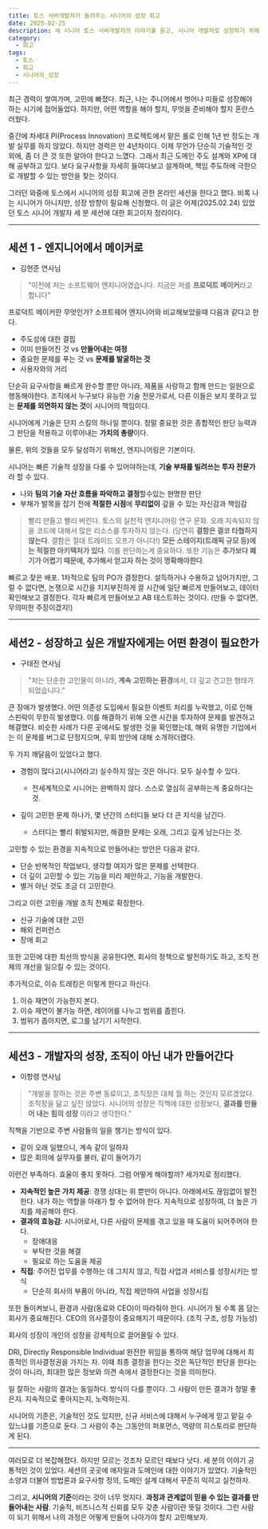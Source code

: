 ```yaml
---
title: 토스 서버개발자가 들려주는 시니어의 성장 회고
date: 2025-02-25
description: 세 시니어 토스 서버개발자의 이야기를 듣고, 시니어 개발자로 성장하기 위해 필요한 역량과 고민을 정리
category:
  - 회고
tags:
  - 토스
  - 회고
  - 시니어의_성장
---
```

최근 경력이 쌓여가며, 고민에 빠졌다. 최근, 나는 주니어에서 벗어나 미들로 성장해야 하는 시기에 접어들었다. 하지만, 어떤 역할을 해야 할지, 무엇을 준비해야 할지 혼란스러웠다.

중간에 차세대 PI(Process Innovation) 프로젝트에서 맡은 롤로 인해 1년 반 정도는 개발 실무를 하지 않았다. 하지만 경력은 만 4년차이다. 이제 무언가 단순히 기술적인 것 외에, 좀 더 큰 것 또한 알아야 한다고 느꼈다. 그래서 최근 도메인 주도 설계와 XP에 대해 공부하고 있다. 보다 요구사항을 자세히 들여다보고 설계하며, 책임 주도하에 극한으로 개발할 수 있는 방안을 찾는 것이다.

그러던 와중에 토스에서 시니어의 성장 회고에 관한 온라인 세션을 한다고 했다. 비록 나는 시니어가 아니지만, 성장 방향이 필요해 신청했다. 이 글은 어제(2025.02.24) 있었던 토스 시니어 개발자 세 분 세션에 대한 회고이자 정리이다.

---

## 세션 1 - 엔지니어에서 메이커로

- 김현준 연사님

> "이전에 저는 소프트웨어 엔지니어였습니다. 지금은 저를 **프로덕트 메이커**라고 합니다"

프로덕트 메이커란 무엇인가? 소프트웨어 엔지니어와 비교해보았을때 다음과 같다고 한다.

- 주도성에 대한 결핍
- 이미 만들어진 것 vs **만들어내는 여정**
- 중요한 문제를 푸는 것 vs **문제를 발굴하는 것**
- 사용자와의 거리

단순히 요구사항을 빠르게 완수할 뿐만 아니라, 제품을 사랑하고 함께 만드는 일원으로 행동해야한다. 조직에서 누구보다 유능한 기술 전문가로서, 다른 이들은 보지 못하고 있는 **문제를 외면하지 않는 것**이 시니어의 책임이다.

시니어에게 기술은 단지 스킬의 하나일 뿐이다. 정말 중요한 것은  종합적인 판단 능력과 그 판단을 적용하고 이루어내는 **가치의 총량**이다.

물론, 위의 것들을 모두 달성하기 위해선, 엔지니어링은 기본이다.

시니어는 빠른 기술적 성장을 다룰 수 있어야하는데, **기술 부채를 빌려쓰는 투자 전문가**라 할 수 있다.

- 나와 **팀의 기술 자산 흐름을 파악하고 결정**할수있는 현명한 판단
- 부채가 발목을 잡기 전에 **적절한 시점**에 **무리없이** 갚을 수 있는 자신감과 책임감

> 빨리 만들고 빨리 버린다. 토스의 실천적 엔지니어링 연구 문화. 오래 지속되지 않을 코드에 대해서 많은 리소스를 투자하지 않는다. (당연히 **결함은 결코 타협하지 않는다**. 결함은 절대 트레이드 오프가 아니다!) **모든 스테이지(트래픽 규모 등)에는 적절한 아키텍처가 있다**. 이를 판단하는게 중요하다. 또한 기능은 **추가보다 폐기가 어렵기 때문에, 추가해서 얻고자 하는 것이 명확해야한다**.

빠르고 잦은 배포. 1차적으로 팀의 PO가 결정한다. 설득하거나 수용하고 넘어가지만, 그럴 수 없다면, 논쟁으로 시간을 지지부진하게 끌 시간에 일단 빠르게 만들어보고, 데이터 확인해보고 결정한다. 각자 빠르게 만들어보고 AB 테스트하는 것이다. (만들 수 없다면, 무의미한 주장이겠지!)

---

## 세션2 - 성장하고 싶은 개발자에게는 어떤 환경이 필요한가

- 구태진 연사님

> "저는 단순한 고인물이 아니라, **계속 고민하는 환경**에서, 더 깊고 견고한 형태가 되었습니다."

큰 장애가 발생했다. 어떤 의존성 도입에서 필요한 이벤트 처리를 누락했고, 이로 인해 스핀락이 무한히 발생했다. 이를 해결하기 위해 오랜 시간을 투자하여 문제를 발견하고 해결했다. 비슷한 사례가 다른 곳에서도 발생한 것을 확인했는데, 해외 유명한 기업에서는 이 문제를 버그로 단정지으며, 우회 방안에 대해 소개하더랬다.

두 가지 깨달음이 있었다고 했다.

- 경험이 많다고(시니어라고) 실수하지 않는 것은 아니다. 모두 실수할 수 있다.
  - 전세계적으로 시니어는 완벽하지 않다. 스스로 열심히 공부하는게 중요하다는 것.

- 깊이 고민한 문제 하나가, 몇 년간의 스터디들 보다 더 큰 지식을 남긴다.
  - 스터디는 빨리 휘발되지만, 해결한 문제는 오래, 그리고 깊게 남는다는 것.

고민할 수 있는 환경을 지속적으로 만들어내는 방안은 다음과 같다.

- 단순 반복적인 작업보다, 생각할 여지가 많은 문제를 선택한다.
- 더 깊이 고민할 수 있는 기능을 미리 제안하고, 기능을 개발한다.
- 별거 아닌 것도 조금 더 고민한다.

그리고 이런 고민을 개발 조직 전체로 확장한다.

- 신규 기술에 대한 고민
- 해외 컨퍼런스
- 장애 회고

또한 고민에 대한 최선의 방식을 공유한다면,
회사의 정책으로 발전하기도 하고, 조직 전체의 개선을 일으킬 수 있는 것이다.

추가적으로, 이슈 트래킹은 이렇게 한다고 하신다.

1. 이슈 재연이 가능한지 본다.
2. 이슈 재연이 불가능 하면, 레이어를 나누고 범위를 좁힌다.
3. 범위가 좁아지면, 로그를 남기기 시작한다.

---

## 세션3 - 개발자의 성장, 조직이 아닌 내가 만들어간다

- 이항령 연사님

> "개발을 잘하는 것은 주변 동료이고, 조직장은 대체 뭘 하는 것인지 모르겠었다. 조직장을 닮고 싶진 않았다. 시니어의 성장은 직책에 대한 성장보다, **결과를 만들어 내는 힘의 성장** 이라고 생각한다."

직책을 기반으로 주변 사람들의 일을 챙기는 방식이 있다.

- 같이 오래 일했으니, 계속 같이 일하자
- 많은 회의에 실무자를 불러, 같이 들어가기

이런건 부족하다. 효율이 좋지 못하다. 그럼 어떻게 해야할까? 세가지로 정리했다.

- **지속적인 높은 가치 제공**: 경쟁 상대는 위 뿐만이 아니다. 아래에서도 끊임없이 발전한다. 내가 하는 역할을 아래가 할 수 없어야 한다. 지속적으로 성장하여, 더 높은 가치를 제공해야 한다.
- **결과의 효능감**: 시니어로서, 다른 사람이 문제를 겪고 있을 때 도움이 되어주어야 한다.
  - 장애대응
  - 부탁한 것을 해결
  - 필요로 하는 도움을  제공
- **직접**: 주어진 업무를 수행하는 데 그치지 않고, 직접 사업과 서비스를 성장시키는 방식
  - 단순히 회사의 부품이 아니라, 직접 제안하여 사업을 성장시킴

또한 돌이켜보니, 환경과 사람(동료와 CEO)이 따라줘야 한다.
시니어가 될 수록 몸 담는 회사가 중요해진다. CEO의 의사결정이 중요해지기 때문이다. (조직 구조, 성장 가능성)

회사의 성장이 개인의 성장을 강제적으로 끌어올릴 수 있다.

DRI, Directly Responsible Individual
완전한 위임을 통하여 해당 업무에 대해서 최종적인 의사결정권을 가지는 자. 이때 최종 결정을 한다는 것은 독단적인 판단을 한다는 것이 아니라, 최대한 많은 정보와 의견 속에서 결정한다는 것을 의미한다.

일 잘하는 사람의 결과는 동일하다. 방식이 다를 뿐이다. 그 사람이 만든 결과가 정말 좋은지. 지속적으로 좋아지는지, 노력하는지.

시니어의 기준은, 기술적인 것도 있지만, 신규 서비스에 대해서 누구에게 믿고 맡길 수 있느냐를 기준으로 둔다. 그 사람이 주는 그동안의 퍼포먼스, 역량의 히스토리로 판단하게 된다.

---

여러모로 더 복잡해졌다. 하지만 모르는 것조차 모르던 때보다 낫다. 세 분의 이야기 공통적인 것이 있었다. 세션의 곳곳에 애자일과 도메인에 대한 이야기가 있었다. 기술적인 소양과 더불어 방법론과 요구사항 정의, 도메인 설계 대해서 꾸준히 익히고 실천하자.

그리고, **시니어의 기준**이라는 것이 너무 멋지다. **과정과 관계없이 믿을 수 있는 결과를 만들어내는 사람**. 기술적, 비즈니스적 신뢰를 모두 갖춘 사람이란 뜻일 것이다. 그런 사람이 되기 위해서 나의 과정은 어떻게 만들어 나아가야 할지 고민해보자.
